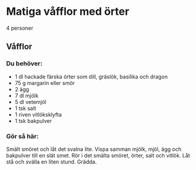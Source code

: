 # Matiga våfflor med örter

4 personer

## Våfflor

### Du behöver:
* 1 dl hackade färska örter som dill, 
gräslök, basilika och dragon
* 75 g margarin eller smör
* 2 ägg
* 7 dl mjölk
* 5 dl vetemjöl
* 1 tsk salt
* 1 riven vitlöksklyfta
* 1 tsk bakpulver


### Gör så här:
Smält smöret och låt det svalna lite. Vispa samman mjölk, mjöl, ägg och bakpulver till en slät smet. Rör i det smälta smöret, örter, salt och vitlök. Låt stå och svälla en liten stund. Grädda.

